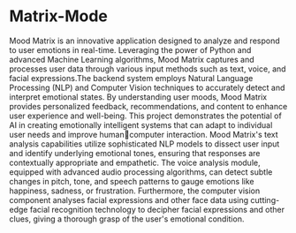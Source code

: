 # Matrix-Mode
Mood Matrix is an innovative application designed to analyze and respond to user emotions in  real-time. Leveraging the power of Python and advanced Machine Learning algorithms, Mood Matrix captures and processes user data through various input methods such as text, voice, and  facial expressions.The backend system employs Natural Language Processing (NLP) and Computer Vision techniques to accurately detect and interpret emotional states. By understanding user moods, Mood Matrix provides personalized feedback, recommendations, and content to enhance user experience and well-being. This project demonstrates the potential of AI in creating emotionally intelligent systems that can adapt to individual user needs and improve humancomputer interaction. Mood Matrix's text analysis capabilities utilize sophisticated NLP models to dissect user input and identify underlying emotional tones, ensuring that responses are contextually appropriate and empathetic. The voice analysis module, equipped with advanced audio processing algorithms, can detect subtle changes in pitch, tone, and speech patterns to gauge emotions like happiness, sadness, or frustration. Furthermore, the computer vision component analyses facial expressions and other face data using cutting-edge facial recognition technology to decipher facial expressions and other clues, giving a thorough grasp of the user's emotional condition.
